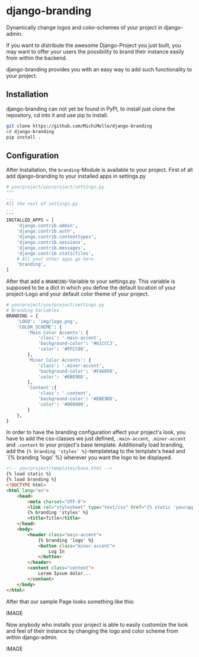 # django-branding
Dynamically change logos and color-schemes of your project in django-admin.

If you want to distribute the awesome Django-Project you just built,
you may want to offer your users the possibility to brand their instance
easily from within the backend.

django-branding provides you with an easy way to add such functionality
to your project.

## Installation
django-branding can not yet be found in PyPI, to install just clone 
the repository, cd into it and use pip to install.

```bash
git clone https://github.com/MichiMolle/django-branding
cd django-branding
pip install .
```

## Configuration

After Installation, the `branding`-Module is available to your project.
First of all add django-branding to your installed apps in settings.py

```python
# yourproject/yourproject/settings.py
"""
...
All the rest of settings.py
...
"""
INSTALLED_APPS = [
    'django.contrib.admin',
    'django.contrib.auth',
    'django.contrib.contenttypes',
    'django.contrib.sessions',
    'django.contrib.messages',
    'django.contrib.staticfiles',
    # All your other apps go here.
    'branding',
]
```

After that add a `BRANDING`-Variable to your settings.py. This variable
is supposed to be a dict in which you define the default location of your
project-Logo and your default color theme of your project.

```python
# yourproject/yourproject/settings.py
# Branding Variables
BRANDING = {
    'LOGO': 'img/logo.png',
    'COLOR_SCHEME': {
        'Main Color Accents': {
            'class': '.main-accent',
            'background-color': '#61CCC3',
            'color': '#FFCC00',
        },
        'Minor Color Accents': {
            'class': '.minor-accent',
            'background-color': '#F46050',
            'color': '#EBE9DD',
        },
        'Content':{
            'class': '.content',
            'background-color': '#EBE9DD',
            'color': '#000000',
        }
    },
}
```

In order to have the branding configuration affect your project's look,
you have to add the css-classes we just defined, `.main-accent`, 
`.minor-accent` and `.content` to your project's base template. 
Additionally load branding, add the `{% branding 'styles' %}`-templatetag 
to the template's head and `{% branding 'logo' %} wherever you want the 
logo to be displayed.

```html
<!-- yourproject/templates/base.html -->
{% load static %}
{% load branding %}
<!DOCTYPE html>
<html lang="en">
    <head>
        <meta charset="UTF-8">
        <link rel="stylesheet" type="text/css" href="{% static 'yourapp/css/styles.css %}">
        {% branding 'styles' %}
        <title>Title</title>
    </head>
    <body>
        <header class="main-accent">
            {% branding 'logo' %}
            <button class="minor-accent">
                Log In
            </button>
        </header>
        <content class="content">
            Lorem Ipsum dolor...
        </content>
    </body>
</html>
```

After that our sample Page looks something like this:

IMAGE

Now anybody who installs your project is able to easily customize the
look and feel of their instance by changing the logo and color scheme
from within django-admin.

IMAGE
